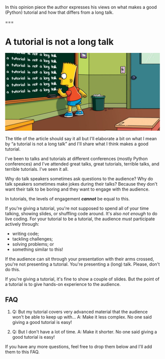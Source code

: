 In this opinion piece the author expresses his views on what makes a good (Python) tutorial and how that differs from a long talk.

===

# A tutorial is not a long talk

![A meme that shows Bart Simpson at detention in school, writing the sentence "a tutorial is not a long talk" on a chalkboard repeatedly.](thumbnail.webp "Bart Simpson internalising the message of this opinion piece.")


The title of the article should say it all but I'll elaborate a bit on what I mean by “a tutorial is not a long talk” and I'll share what I think makes a good tutorial.

I've been to talks and tutorials at different conferences (mostly Python conferences) and I've attended great talks, great tutorials, terrible talks, and terrible tutorials.
I've seen it all.

Why do talk speakers sometimes ask questions to the audience?
Why do talk speakers sometimes make jokes during their talks?
Because they don't want their talk to be boring and they want to engage with the audience.

In tutorials, the levels of engagement _**cannot**_ be equal to this.

If you're giving a tutorial, you're not supposed to spend all of your time talking, showing slides, or shuffling code around.
It's also _not enough_ to do live coding.
For your tutorial to be a tutorial, the audience _must_ participate actively through:

 - writing code;
 - tackling challenges;
 - solving problems; or
 - something similar to this!

If the audience can sit through your presentation with their arms crossed, you're not presenting a tutorial.
You're presenting a (long) talk.
Please, don't do this.

If you're giving a tutorial, it's fine to show a couple of slides.
But the point of a tutorial is to give hands-on experience to the audience.

## FAQ

 1. Q: But my tutorial covers very advanced material that the audience won't be able to keep up with...
 A: Make it less complex. No one said giving a good tutorial is easy!

 2. Q: But I don't have a lot of time.
 A: Make it shorter. No one said giving a good tutorial is easy!

If you have any more questions, feel free to drop them below and I'll add them to this FAQ.
